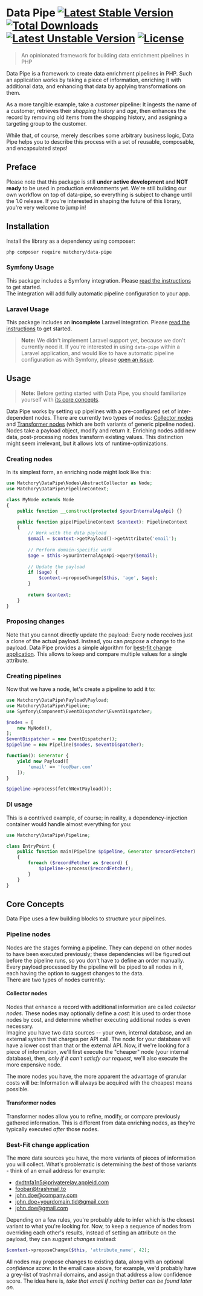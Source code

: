 Data Pipe [![Latest Stable Version](http://poser.pugx.org/matchory/data-pipe/v)](https://packagist.org/packages/matchory/data-pipe) [![Total Downloads](http://poser.pugx.org/matchory/data-pipe/downloads)](https://packagist.org/packages/matchory/data-pipe) [![Latest Unstable Version](http://poser.pugx.org/matchory/data-pipe/v/unstable)](https://packagist.org/packages/matchory/data-pipe) [![License](http://poser.pugx.org/matchory/data-pipe/license)](https://packagist.org/packages/matchory/data-pipe)
=========
> An opinionated framework for building data enrichment pipelines in PHP

Data Pipe is a framework to create data enrichment pipelines in PHP. Such an application works by taking a piece of information, enriching it with additional
data, and enhancing that data by applying transformations on them.

As a more tangible example, take a _customer_ pipeline: It ingests the name of a customer, retrieves their _shopping history_ and _age_, then enhances the
record by removing old items from the shopping history, and assigning a targeting group to the customer.

While that, of course, merely describes some arbitrary business logic, Data Pipe helps you to describe this process with a set of reusable, composable, and
encapsulated steps!

Preface
-------
Please note that this package is still **under active development** and **NOT ready** to be used in production environments yet. We're still building our own
workflow on top of data-pipe, so everything is subject to change until the 1.0 release. If you're interested in shaping the future of this library, you're very
welcome to jump in!

Installation
------------
Install the library as a dependency using composer:
```bash
php composer require matchory/data-pipe
```

### Symfony Usage
This package includes a Symfony integration. Please [read the instructions](./src/Integration/Symfony/README.md) to get started.  
The integration will add fully automatic pipeline configuration to your app.

### Laravel Usage
This package includes an **incomplete** Laravel integration. Please [read the instructions](./src/Integration/Laravel/README.md) to get started.

> **Note:**
> We didn't implement Laravel support yet, because we don't currently need it. If you're interested in using `data-pipe` within a Laravel application, and would
> like to have automatic pipeline configuration as with Symfony, please [open an issue](https://github.com/matchory/data-pipe/issues).


Usage
-----
> **Note:** Before getting started with Data Pipe, you should familiarize
> yourself with [its core concepts](#core-concepts).

Data Pipe works by setting up pipelines with a pre-configured set of inter-dependent nodes. There are currently two types of
nodes: [Collector nodes](#collector-nodes) and [Transformer nodes](#transformer-nodes) (which are both variants of generic pipeline nodes).  
Nodes take a payload object, modify and return it. Enriching nodes add new data, post-processing nodes transform existing values. This distinction might seem
irrelevant, but it allows lots of runtime-optimizations.

### Creating nodes
In its simplest form, an enriching node might look like this:
```php
use Matchory\DataPipe\Nodes\AbstractCollector as Node;
use Matchory\DataPipe\PipelineContext;

class MyNode extends Node
{
    public function __construct(protected $yourInternalAgeApi) {}

    public function pipe(PipelineContext $context): PipelineContext
    {
        // Work with the data payload
        $email = $context->getPayload()->getAttribute('email');
        
        // Perform domain-specific work
        $age = $this->yourInternalAgeApi->query($email);
        
        // Update the payload
        if ($age) {
            $context->proposeChange($this, 'age', $age);
        }
        
        return $context;
    }
}
```

### Proposing changes
Note that you cannot directly update the payload: Every node receives just a clone of the actual payload. Instead, you can _propose_ a change to the payload.
Data Pipe provides a simple algorithm for
[best-fit change application](#best-fit-change-application). This allows to keep and compare multiple values for a single attribute.

### Creating pipelines
Now that we have a node, let's create a pipeline to add it to:
```php
use Matchory\DataPipe\Payload\Payload;
use Matchory\DataPipe\Pipeline;
use Symfony\Component\EventDispatcher\EventDispatcher;

$nodes = [
    new MyNode(),
];
$eventDispatcher = new EventDispatcher();
$pipeline = new Pipeline($nodes, $eventDispatcher);

function(): Generator {
    yield new Payload([
        'email' => 'foo@bar.com'
    ]);
}

$pipeline->process(fetchNextPayload());
```

### DI usage
This is a contrived example, of course; in reality, a dependency-injection container would handle almost everything for you:
```php
use Matchory\DataPipe\Pipeline;

class EntryPoint {
    public function main(Pipeline $pipeline, Generator $recordFetcher): void
    {
        foreach ($recordFetcher as $record) {
            $pipeline->process($recordFetcher);
        }
    }
}
```

Core Concepts
-------------
Data Pipe uses a few building blocks to structure your pipelines.

### Pipeline nodes
Nodes are the stages forming a pipeline. They can depend on other nodes to have been executed previously; these dependencies will be figured out before the
pipeline runs, so you don't have to define an order manually. Every payload processed by the pipeline will be piped to all nodes in it, each having the option
to suggest changes to the data.  
There are two types of nodes currently:

#### Collector nodes
Nodes that enhance a record with additional information are called _collector nodes_. These nodes may optionally define a _cost_: It is used to order those
nodes by cost, and determine whether executing additional nodes is even necessary.  
Imagine you have two data sources -- your own, internal database, and an external system that charges per API call. The node for your database will have a lower
cost than that or the external API. Now, if we're looking for a piece of information, we'll first execute the "cheaper" node (your internal database), then,
_only if it can't satisfy our request_, we'll also execute the more expensive node.

The more nodes you have, the more apparent the advantage of granular costs will be: Information will always be acquired with the cheapest means possible.

#### Transformer nodes
Transformer nodes allow you to refine, modify, or compare previously gathered information. This is different from data enriching nodes, as they're typically
executed _after_ those nodes.

### Best-Fit change application
The more data sources you have, the more variants of pieces of information you will collect. What's problematic is determining the _best_ of those variants -
think of an email address for example:

- dxdtnfa1n5@privaterelay.appleid.com
- foobar@trashmail.to
- john.doe@company.com
- john.doe+yourdomain.tld@gmail.com
- john.doe@gmail.com

Depending on a few rules, you're probably able to infer which is the closest variant to what you're looking for. Now, to keep a sequence of nodes from
overriding each other's results, instead of setting an attribute on the payload, they can _suggest changes_ instead:

```php
$context->proposeChange($this, 'attribute_name', 42);
```

All nodes may propose changes to existing data, along with an optional _confidence score_: In the email case above, for example, we'd probably have a grey-list
of trashmail domains, and assign that address a low confidence score. The idea here is, _take that email if nothing better can be found later on_.
